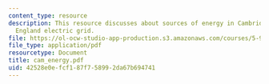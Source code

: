 ```yaml
---
content_type: resource
description: This resource discusses about sources of energy in Cambridge and New
  England electric grid.
file: https://ol-ocw-studio-app-production.s3.amazonaws.com/courses/5-92-energy-environment-and-society-spring-2007/42528e0efcf187f758992da67b694741_cam_energy.pdf
file_type: application/pdf
resourcetype: Document
title: cam_energy.pdf
uid: 42528e0e-fcf1-87f7-5899-2da67b694741
---
```

